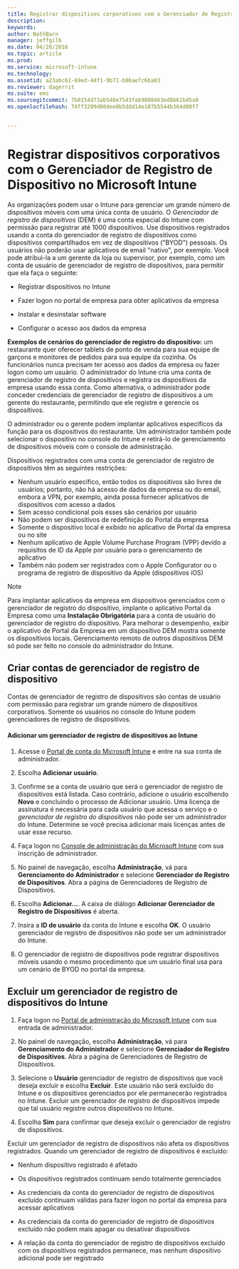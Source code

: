 ```yaml
---
title: Registrar dispositivos corporativos com o Gerenciador de Registro de Dispositivo | Microsoft Intune
description: 
keywords: 
author: NathBarn
manager: jeffgilb
ms.date: 04/28/2016
ms.topic: article
ms.prod: 
ms.service: microsoft-intune
ms.technology: 
ms.assetid: a23abc61-69ed-44f1-9b71-b86aefc6ba03
ms.reviewer: dagerrit
ms.suite: ems
ms.sourcegitcommit: 7b0154d73ab540e7543fab9088463ed8b61b45a0
ms.openlocfilehash: 74ff3209d00dee0b5ddd14e107b5544b364d08f7


---
```



# Registrar dispositivos corporativos com o Gerenciador de Registro de Dispositivo no Microsoft Intune
As organizações podem usar o Intune para gerenciar um grande número de dispositivos móveis com uma única conta de usuário. O *Gerenciador de registro de dispositivos* (DEM) é uma conta especial do Intune com permissão para registrar até 1000 dispositivos. Use dispositivos registrados usando a conta do gerenciador de registro de dispositivos como dispositivos compartilhados em vez de dispositivos ("BYOD") pessoais. Os usuários não poderão usar aplicativos de email "nativo", por exemplo. Você pode atribui-la a um gerente da loja ou supervisor, por exemplo, como um conta de usuário de gerenciador de registro de dispositivos, para permitir que ela faça o seguinte:

-   Registrar dispositivos no Intune

-   Fazer logon no portal de empresa para obter aplicativos da empresa

-   Instalar e desinstalar software

-   Configurar o acesso aos dados da empresa


**Exemplos de cenários do gerenciador de registro do dispositivo:** um restaurante quer oferecer tablets de ponto de venda para sua equipe de garçons e monitores de pedidos para sua equipe da cozinha. Os funcionários nunca precisam ter acesso aos dados da empresa ou fazer logon como um usuário. O administrador do Intune cria uma conta de gerenciador de registro de dispositivos e registra os dispositivos da empresa usando essa conta. Como alternativa, o administrador pode conceder credenciais de gerenciador de registro de dispositivos a um gerente do restaurante, permitindo que ele registre e gerencie os dispositivos.

O administrador ou o gerente podem implantar aplicativos específicos da função para os dispositivos do restaurante. Um administrador também pode selecionar o dispositivo no console do Intune e retirá-lo de gerenciamento de dispositivos móveis com o console de administração.

Dispositivos registrados com uma conta de gerenciador de registro de dispositivos têm as seguintes restrições:
  - Nenhum usuário específico, então todos os dispositivos são livres de usuários; portanto, não há acesso de dados da empresa ou do email, embora a VPN, por exemplo, ainda possa fornecer aplicativos de dispositivos com acesso a dados
  - Sem acesso condicional pois esses são cenários por usuário
  - Não podem ser dispositivos de redefinição do Portal da empresa
  - Somente o dispositivo local é exibido no aplicativo de Portal da empresa ou no site
  - Nenhum aplicativo de Apple Volume Purchase Program (VPP) devido a requisitos de ID da Apple por usuário para o gerenciamento de aplicativo
  - Também não podem ser registrados com o Apple Configurator ou o programa de registro de dispositivo da Apple (dispositivos iOS)

> [!NOTE]
> Para implantar aplicativos da empresa em dispositivos gerenciados com o gerenciador de registro do dispositivo, implante o aplicativo Portal da Empresa como uma **Instalação Obrigatória** para a conta de usuário do gerenciador de registro do dispositivo.
> Para melhorar o desempenho, exibir o aplicativo de Portal da Empresa em um dispositivo DEM mostra somente os dispositivos locais. Gerenciamento remoto de outros dispositivos DEM só pode ser feito no console do administrador do Intune.

## Criar contas de gerenciador de registro de dispositivo
Contas de gerenciador de registro de dispositivos são contas de usuário com permissão para registrar um grande número de dispositivos corporativos. Somente os usuários no console do Intune podem gerenciadores de registro de dispositivos.

#### Adicionar um gerenciador de registro de dispositivos ao Intune

1.  Acesse o [Portal de conta do Microsoft Intune](http://go.microsoft.com/fwlink/?LinkId=698854) e entre na sua conta de administrador.

2.  Escolha **Adicionar usuário**.

3.  Confirme se a conta de usuário que será o gerenciador de registro de dispositivos está listada. Caso contrário, adicione o usuário escolhendo **Novo** e concluindo o processo de Adicionar usuário. Uma licença de assinatura é necessária para cada usuário que acessa o serviço e o *gerenciador de registro do dispositivos* não pode ser um administrador do Intune. Determine se você precisa adicionar mais licenças antes de usar esse recurso.

4.  Faça logon no [Console de administração do Microsoft Intune](http://manage.microsoft.com) com sua inscrição de administrador.

5.  No painel de navegação, escolha **Administração**, vá para **Gerenciamento do Administrador** e selecione **Gerenciador de Registro de Dispositivos**. Abra a página de Gerenciadores de Registro de Dispositivos.

6.  Escolha **Adicionar...**. A caixa de diálogo **Adicionar Gerenciador de Registro de Dispositivos** é aberta.

7.  Insira a **ID de usuário** da conta do Intune e escolha **OK**. O usuário gerenciador de registro de dispositivos não pode ser um administrador do Intune.

8.  O gerenciador de registro de dispositivos pode registrar dispositivos móveis usando o mesmo procedimento que um usuário final usa para um cenário de BYOD no portal da empresa.

## Excluir um gerenciador de registro de dispositivos do Intune

1.  Faça logon no [Portal de administração do Microsoft Intune](http://manage.microsoft.com) com sua entrada de administrador.

2.  No painel de navegação, escolha **Administração**, vá para **Gerenciamento do Administrador** e selecione **Gerenciador de Registro de Dispositivos**. Abra a página de Gerenciadores de Registro de Dispositivos.

3.  Selecione o **Usuário** gerenciador de registro de dispositivos que você deseja excluir e escolha **Excluir**. Este usuário não será excluído do Intune e os dispositivos gerenciados por ele permanecerão registrados no Intune. Excluir um gerenciador de registro de dispositivos impede que tal usuário registre outros dispositivos no Intune.

4.  Escolha **Sim** para confirmar que deseja excluir o gerenciador de registro de dispositivos.

Excluir um gerenciador de registro de dispositivos não afeta os dispositivos registrados. Quando um gerenciador de registro de dispositivos é excluído:

-   Nenhum dispositivo registrado é afetado

-   Os dispositivos registrados continuam sendo totalmente gerenciados

-   As credenciais da conta do gerenciador de registro de dispositivos excluído continuam válidas para fazer logon no portal da empresa para acessar aplicativos

-   As credenciais da conta do gerenciador de registro de dispositivos excluído não podem mais apagar ou desativar dispositivos

-   A relação da conta do gerenciador de registro de dispositivos excluído com os dispositivos registrados permanece, mas nenhum dispositivo adicional pode ser registrado


<!--HONumber=Jun16_HO3-->


